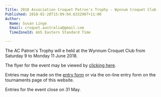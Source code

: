 ```yaml
---
Title: 2018 Association Croquet Patron's Trophy - Wynnum Croquet Club
Published: 2018-02-28T15:09:04.6332907+11:00
Author:
  Name: Susan Linge
  Email: croquet.australia@gmail.com
  TimeZoneId: AUS Eastern Standard Time

---
```

The AC Patron's Trophy will e held at the Wynnum Croquet Club from Saturday 9 to Monday 11 June 2018.

The flyer for the event may be viewed by [clicking here](/2018-flyer-patrons-trophy-final.pdf).

Entries may be made on the [entry form](/tournaments/2018/ac/patrons-trophy) or via the on-line entry form on the tournaments page of this website.

Entries for the event close on 31 May.